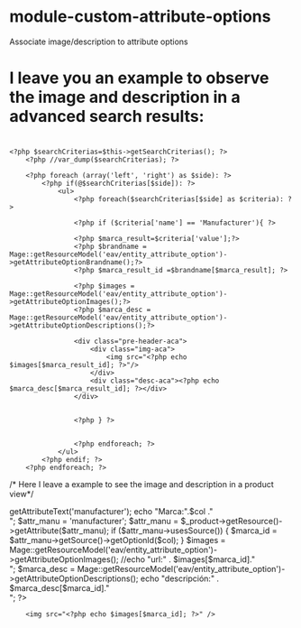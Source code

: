# module-custom-attribute-options
Associate image/description to attribute options

# I leave you an example to observe the image and description in a advanced search results:

# <div class="advanced-search-summary">
    <?php $searchCriterias=$this->getSearchCriterias(); ?>
	    <?php //var_dump($searchCriterias); ?>
	        
        <?php foreach (array('left', 'right') as $side): ?>
            <?php if(@$searchCriterias[$side]): ?>
                <ul>
                    <?php foreach($searchCriterias[$side] as $criteria): ?>
                    
					<?php if ($criteria['name'] == 'Manufacturer'){ ?>
					
					<?php $marca_result=$criteria['value'];?>
					<?php $brandname = Mage::getResourceModel('eav/entity_attribute_option')->getAttributeOptionBrandname();?>
					<?php $marca_result_id =$brandname[$marca_result]; ?>
								
			        <?php $images = Mage::getResourceModel('eav/entity_attribute_option')->getAttributeOptionImages();?>
					<?php $marca_desc = Mage::getResourceModel('eav/entity_attribute_option')->getAttributeOptionDescriptions();?>

					<div class="pre-header-aca">
						<div class="img-aca">
							<img src="<?php echo $images[$marca_result_id]; ?>"/>
						</div>
						<div class="desc-aca"><?php echo $marca_desc[$marca_result_id]; ?></div>
					</div>
					
					
					<?php } ?>
					
					
                    <?php endforeach; ?>
                </ul>
            <?php endif; ?>
        <?php endforeach; ?>
</div>

/* Here I leave a example to see the image and description in a product view*/

<?php 
		$col =  $product->getAttributeText('manufacturer'); echo "Marca:".$col ."</br>";
 		
 		
 		$attr_manu = 'manufacturer';
		$attr_manu = $_product->getResource()->getAttribute($attr_manu);
		if ($attr_manu->usesSource()) {
		    $marca_id = $attr_manu->getSource()->getOptionId($col);
		}

        $images = Mage::getResourceModel('eav/entity_attribute_option')->getAttributeOptionImages();
		//echo "url:" . $images[$marca_id]."</br>";

		$marca_desc = Mage::getResourceModel('eav/entity_attribute_option')->getAttributeOptionDescriptions();
		echo "descripción:" . $marca_desc[$marca_id]."</br>";
		
		?>
		<img src="<?php echo $images[$marca_id]; ?>" />

